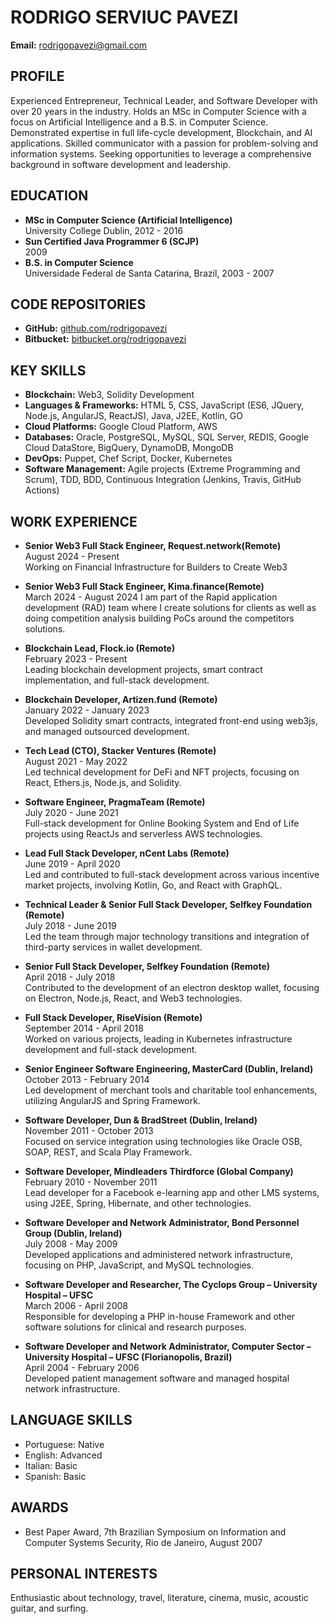 # RODRIGO SERVIUC PAVEZI
**Email:** rodrigopavezi@gmail.com  

## PROFILE
Experienced Entrepreneur, Technical Leader, and Software Developer with over 20 years in the industry. Holds an MSc in Computer Science with a focus on Artificial Intelligence and a B.S. in Computer Science. Demonstrated expertise in full life-cycle development, Blockchain, and AI applications. Skilled communicator with a passion for problem-solving and information systems. Seeking opportunities to leverage a comprehensive background in software development and leadership.

## EDUCATION
- **MSc in Computer Science (Artificial Intelligence)**  
  University College Dublin, 2012 - 2016
- **Sun Certified Java Programmer 6 (SCJP)**  
  2009
- **B.S. in Computer Science**  
  Universidade Federal de Santa Catarina, Brazil, 2003 - 2007

## CODE REPOSITORIES
- **GitHub:** [github.com/rodrigopavezi](https://github.com/rodrigopavezi)
- **Bitbucket:** [bitbucket.org/rodrigopavezi](https://bitbucket.org/rodrigopavezi)

## KEY SKILLS
- **Blockchain:** Web3, Solidity Development
- **Languages & Frameworks:** HTML 5, CSS, JavaScript (ES6, JQuery, Node.js, AngularJS, ReactJS), Java, J2EE, Kotlin, GO
- **Cloud Platforms:** Google Cloud Platform, AWS
- **Databases:** Oracle, PostgreSQL, MySQL, SQL Server, REDIS, Google Cloud DataStore, BigQuery, DynamoDB, MongoDB
- **DevOps:** Puppet, Chef Script, Docker, Kubernetes
- **Software Management:** Agile projects (Extreme Programming and Scrum), TDD, BDD, Continuous Integration (Jenkins, Travis, GitHub Actions)

## WORK EXPERIENCE
- **Senior Web3 Full Stack Engineer, Request.network(Remote)**  
  August 2024 - Present  
  Working on Financial Infrastructure for Builders to Create Web3
  
- **Senior Web3 Full Stack Engineer, Kima.finance(Remote)**  
  March 2024 - August 2024 
  I am part of the Rapid application development (RAD) team where I create solutions for clients as well as doing competition analysis building PoCs around the competitors solutions.

- **Blockchain Lead, Flock.io (Remote)**  
  February 2023 - Present  
  Leading blockchain development projects, smart contract implementation, and full-stack development.

- **Blockchain Developer, Artizen.fund (Remote)**  
  January 2022 - January 2023  
  Developed Solidity smart contracts, integrated front-end using web3js, and managed outsourced development.

- **Tech Lead (CTO), Stacker Ventures (Remote)**  
  August 2021 - May 2022  
  Led technical development for DeFi and NFT projects, focusing on React, Ethers.js, Node.js, and Solidity.

- **Software Engineer, PragmaTeam (Remote)**  
  July 2020 - June 2021  
  Full-stack development for Online Booking System and End of Life projects using ReactJs and serverless AWS technologies.

- **Lead Full Stack Developer, nCent Labs (Remote)**  
  June 2019 - April 2020  
  Led and contributed to full-stack development across various incentive market projects, involving Kotlin, Go, and React with GraphQL.

- **Technical Leader & Senior Full Stack Developer, Selfkey Foundation (Remote)**  
  July 2018 - June 2019  
  Led the team through major technology transitions and integration of third-party services in wallet development.

- **Senior Full Stack Developer, Selfkey Foundation (Remote)**  
  April 2018 - July 2018  
  Contributed to the development of an electron desktop wallet, focusing on Electron, Node.js, React, and Web3 technologies.

- **Full Stack Developer, RiseVision (Remote)**  
  September 2014 - April 2018  
  Worked on various projects, leading in Kubernetes infrastructure development and full-stack development.

- **Senior Engineer Software Engineering, MasterCard (Dublin, Ireland)**  
  October 2013 - February 2014  
  Led development of merchant tools and charitable tool enhancements, utilizing AngularJS and Spring Framework.

- **Software Developer, Dun & BradStreet (Dublin, Ireland)**  
  November 2011 - October 2013  
  Focused on service integration using technologies like Oracle OSB, SOAP, REST, and Scala Play Framework.

- **Software Developer, Mindleaders Thirdforce (Global Company)**  
  February 2010 - November 2011  
  Lead developer for a Facebook e-learning app and other LMS systems, using J2EE, Spring, Hibernate, and other technologies.

- **Software Developer and Network Administrator, Bond Personnel Group (Dublin, Ireland)**  
  July 2008 - May 2009  
  Developed applications and administered network infrastructure, focusing on PHP, JavaScript, and MySQL technologies.

- **Software Developer and Researcher, The Cyclops Group – University Hospital – UFSC**  
  March 2006 - April 2008  
  Responsible for developing a PHP in-house Framework and other software solutions for clinical and research purposes.

- **Software Developer and Network Administrator, Computer Sector – University Hospital – UFSC (Florianopolis, Brazil)**  
  April 2004 - February 2006  
  Developed patient management software and managed hospital network infrastructure.

## LANGUAGE SKILLS
- Portuguese: Native
- English: Advanced
- Italian: Basic
- Spanish: Basic

## AWARDS
- Best Paper Award, 7th Brazilian Symposium on Information and Computer Systems Security, Rio de Janeiro, August 2007

## PERSONAL INTERESTS
Enthusiastic about technology, travel, literature, cinema, music, acoustic guitar, and surfing.


